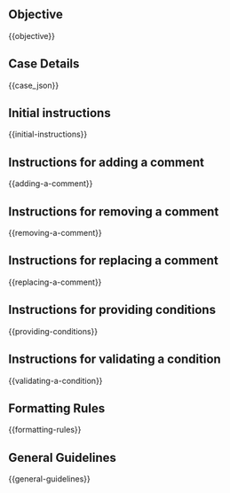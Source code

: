 ## Objective

{{objective}}

## Case Details

{{case_json}}

## Initial instructions

{{initial-instructions}}

## Instructions for adding a comment

{{adding-a-comment}}

## Instructions for removing a comment

{{removing-a-comment}}

## Instructions for replacing a comment

{{replacing-a-comment}}

## Instructions for providing conditions

{{providing-conditions}}

## Instructions for validating a condition

{{validating-a-condition}}

## Formatting Rules

{{formatting-rules}}

## General Guidelines

{{general-guidelines}}